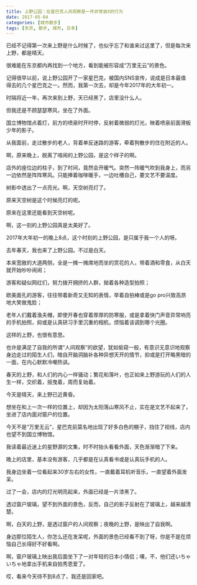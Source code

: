 ```yaml
---
title: 上野公园｜在星巴克人间观察是一件非常装X的行为
date: 2017-05-04
categories: [城市散步]
tags: [东京, 散步, 城市, 日本]
---
```


已经不记得第一次来上野是什么时候了，也似乎忘了和谁来过这里了，但是每次来上野，都是晴天。

很难能在东京都内再找到一个地方，看到能被形容成“万里无云”的景色。



记得很早以前，说上野公园开了一家星巴克，被国内SNS宣传，说成是日本最值得去的几个星巴克之一。然而，我第一次去，却是今年2017年的大年初一。

时隔将近一年，再次来到上野，天已经黑了，店里没什么人。

但我还是不顾瑟瑟寒风，坐在了外面。



国立博物馆点着灯，前方的喷泉时开时停，反射着微弱的灯光，映着喷泉前面滑板少年的影子。

从我面前，走过散步的老人，背着单反迷路的游客，牵着狗散步的住在附近的人。

啊，原来晚上，脱离了喧闹的上野公园，是这个样子的啊。

店外的座位边的柱子，到了时间，竟然会开暖气。突然一阵暖气吹到我身上，而另一边依然是阵阵寒风。只能捧着咖啡暖手，一边吐槽自己，要文艺不要温度。

树影中透出了一点亮光。啊，天空树亮灯了。

原来天空树是这个时候亮灯的呢。

原来在这里还能看到天空树呢。

啊，这一刻的上野公园真是太美好了。

2017年大年初一的晚上8点，这个时刻的上野公园，是只属于我一个人的呀。



去年春天，我也来了上野公园。不过是白天。

本来宽敞的大道两侧，全是一摊一摊席地而坐的赏花的人，带着酒和零食，从白天就开始吵吵闹闹；

游客和疑似网红们，努力拨开拥挤的人群，拗着各种造型拍照；

欧美面孔的游客，往往带着新奇又无知的表情，举着自拍棒或是go pro兴致高昂地大笑做鬼脸；

老年人们戴着渔夫帽，即使开春也穿着厚厚的防寒服，或是拿着快门声音异常响亮的手机拍照，抑或是认真研习手里沉重的相机，烦恼着该调到哪个光圈。

这样的上野，也很有意思。

也许是满足了自我的所谓“人间观察”的欲望，犹如偷窥一般，有意识无意识地观察身边走过的陌生人们，暗自开脑洞脑补各种异想天开的情节，抑或是打开略黑暗的一面，在内心默默冷嘲热讽。

春天的上野，和人们的内心一样骚动；繁花和落叶，也正如来上野游玩的人们的人生一样，交织着，摇曳着，周而复始着。



今天是晴天，来上野已近黄昏。

想坐在和上一次一样的位置上，却因为太阳落山寒风不止，实在是文艺不起来了，坐进了店内面对窗户的位置。

今天不是“万里无云”，星巴克前莫名地出现了好多白色的棚子，挡住了视线，店内也望不到国立博物馆。

我读着最近迷上的星野源的文集，时不时抬头看看外面，天色渐渐暗了下来。



晚上的店里，基本没有游客，几乎都是在认真看书或是认真玩手机的人。

我身边坐着一位看起来30岁左右的女性，一直戴着耳机听音乐，一直望着外面发呆。

过了一会，店内的灯光明亮起来，外面已经是一片漆黑了。

透过窗户玻璃，望不到外面的景色，反而，自己的影子反射在了玻璃上，越来越清楚。

啊，白天的上野，是透过窗户的人间观察；夜晚的上野，是映出了自我啊。

身边那位陌生人，你怎么还在发呆呢，外面的景色已经看不到了呀，你是不是在烦恼自己长得好不好看啊。

啊，窗户玻璃上映出我后面坐下了一对年轻的日本小情侣；噢，不，他们还いちゃいちゃ地拿出手机来自拍秀恩爱了。

哎，看来今天待不到8点了，我还是回家吧。